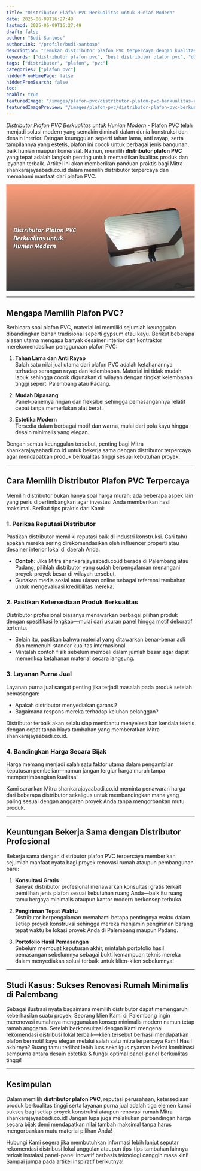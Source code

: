 ```yaml
---
title: "Distributor Plafon PVC Berkualitas untuk Hunian Modern"
date: 2025-06-09T16:27:49
lastmod: 2025-06-09T16:27:49
draft: false
author: "Budi Santoso"
authorLink: "/profile/budi-santoso"
description: "Temukan distributor plafon PVC terpercaya dengan kualitas terbaik & harga bersaing! Pilih plafon PVC tahan lama untuk hunian Anda. Pesan sekarang!"
keywords: ["distributor plafon pvc", "best distributor plafon pvc", "distributor plafon pvc guide"]
tags: ["distributor", "plafon", "pvc"]
categories: ["plafon pvc"]
hiddenFromHomePage: false
hiddenFromSearch: false
toc:
enable: true
featuredImage: "/images/plafon-pvc/distributor-plafon-pvc-berkualitas-untuk-hunian-modern.jpg"
featuredImagePreview: "/images/plafon-pvc/distributor-plafon-pvc-berkualitas-untuk-hunian-modern.jpg"
---
```


*Distributor Plafon PVC Berkualitas untuk Hunian Modern* - Plafon PVC telah menjadi solusi modern yang semakin diminati dalam dunia konstruksi dan desain interior. Dengan keunggulan seperti tahan lama, anti rayap, serta tampilannya yang estetis, plafon ini cocok untuk berbagai jenis bangunan, baik hunian maupun komersial. Namun, memilih **distributor plafon PVC** yang tepat adalah langkah penting untuk memastikan kualitas produk dan layanan terbaik. Artikel ini akan memberikan panduan praktis bagi Mitra shankarajayaabadi.co.id dalam memilih distributor terpercaya dan memahami manfaat dari plafon PVC.

![Distributor Plafon PVC Berkualitas untuk Hunian Modern](/images/plafon-pvc/distributor-plafon-pvc-berkualitas-untuk-hunian-modern.jpg)

---

## Mengapa Memilih Plafon PVC?  

Berbicara soal plafon PVC, material ini memiliki sejumlah keunggulan dibandingkan bahan tradisional seperti gypsum atau kayu. Berikut beberapa alasan utama mengapa banyak desainer interior dan kontraktor merekomendasikan penggunaan plafon PVC:  

1. **Tahan Lama dan Anti Rayap**  
   Salah satu nilai jual utama dari plafon PVC adalah ketahanannya terhadap serangan rayap dan kelembapan. Material ini tidak mudah lapuk sehingga cocok digunakan di wilayah dengan tingkat kelembapan tinggi seperti Palembang atau Padang.

2. **Mudah Dipasang**  
   Panel-panelnya ringan dan fleksibel sehingga pemasangannya relatif cepat tanpa memerlukan alat berat.

3. **Estetika Modern**  
   Tersedia dalam berbagai motif dan warna, mulai dari pola kayu hingga desain minimalis yang elegan.

Dengan semua keunggulan tersebut, penting bagi Mitra shankarajayaabadi.co.id untuk bekerja sama dengan distributor terpercaya agar mendapatkan produk berkualitas tinggi sesuai kebutuhan proyek.

---

## Cara Memilih Distributor Plafon PVC Terpercaya  

Memilih distributor bukan hanya soal harga murah; ada beberapa aspek lain yang perlu dipertimbangkan agar investasi Anda memberikan hasil maksimal. Berikut tips praktis dari Kami:  

### 1. Periksa Reputasi Distributor  
Pastikan distributor memiliki reputasi baik di industri konstruksi. Cari tahu apakah mereka sering direkomendasikan oleh influencer properti atau desainer interior lokal di daerah Anda.

- **Contoh:** Jika Mitra shankarajayaabadi.co.id berada di Palembang atau Padang, pilihlah distributor yang sudah berpengalaman menangani proyek-proyek besar di wilayah tersebut.
- Gunakan media sosial atau ulasan online sebagai referensi tambahan untuk mengevaluasi kredibilitas mereka.

### 2. Pastikan Ketersediaan Produk Berkualitas  
Distributor profesional biasanya menawarkan berbagai pilihan produk dengan spesifikasi lengkap—mulai dari ukuran panel hingga motif dekoratif tertentu.

- Selain itu, pastikan bahwa material yang ditawarkan benar-benar asli dan memenuhi standar kualitas internasional.
- Mintalah contoh fisik sebelum membeli dalam jumlah besar agar dapat memeriksa ketahanan material secara langsung.

### 3. Layanan Purna Jual  
Layanan purna jual sangat penting jika terjadi masalah pada produk setelah pemasangan:

- Apakah distributor menyediakan garansi?
- Bagaimana respons mereka terhadap keluhan pelanggan?

Distributor terbaik akan selalu siap membantu menyelesaikan kendala teknis dengan cepat tanpa biaya tambahan yang memberatkan Mitra shankarajayaabadi.co.id.

### 4. Bandingkan Harga Secara Bijak  
Harga memang menjadi salah satu faktor utama dalam pengambilan keputusan pembelian—namun jangan tergiur harga murah tanpa mempertimbangkan kualitas! 

Kami sarankan Mitra shankarajayaabadi.co.id meminta penawaran harga dari beberapa distributor sekaligus untuk membandingkan mana yang paling sesuai dengan anggaran proyek Anda tanpa mengorbankan mutu produk.

---

## Keuntungan Bekerja Sama dengan Distributor Profesional  

Bekerja sama dengan distributor plafon PVC terpercaya memberikan sejumlah manfaat nyata bagi proyek renovasi rumah ataupun pembangunan baru:  

1. **Konsultasi Gratis**  
   Banyak distributor profesional menawarkan konsultasi gratis terkait pemilihan jenis plafon sesuai kebutuhan ruang Anda—baik itu ruang tamu bergaya minimalis ataupun kantor modern berkonsep terbuka.

2. **Pengiriman Tepat Waktu**  
   Distributor berpengalaman memahami betapa pentingnya waktu dalam setiap proyek konstruksi sehingga mereka menjamin pengiriman barang tepat waktu ke lokasi proyek Anda di Palembang maupun Padang.

3. **Portofolio Hasil Pemasangan**  
   Sebelum membuat keputusan akhir, mintalah portofolio hasil pemasangan sebelumnya sebagai bukti kemampuan teknis mereka dalam menyediakan solusi terbaik untuk klien-klien sebelumnya!

---

## Studi Kasus: Sukses Renovasi Rumah Minimalis di Palembang  

Sebagai ilustrasi nyata bagaimana memilih distributor dapat memengaruhi keberhasilan suatu proyek: Seorang klien Kami di Palembang ingin merenovasi rumahnya menggunakan konsep minimalis modern namun tetap ramah anggaran. Setelah berkonsultasi dengan Kami mengenai rekomendasi distribusi lokal terbaik—klien tersebut berhasil mendapatkan plafon bermotif kayu elegan melalui salah satu mitra terpercaya Kami! Hasil akhirnya? Ruang tamu terlihat lebih luas sekaligus nyaman berkat kombinasi sempurna antara desain estetika & fungsi optimal panel-panel berkualitas tinggi!

---

## Kesimpulan  

Dalam memilih **distributor plafon PVC**, reputasi perusahaan, ketersediaan produk berkualitas tinggi serta layanan purna jual adalah tiga elemen kunci sukses bagi setiap proyek konstruksi ataupun renovasi rumah Mitra shankarajayaabadi.co.id! Jangan lupa juga melakukan perbandingan harga secara bijak demi mendapatkan nilai tambah maksimal tanpa harus mengorbankan mutu material pilihan Anda!

Hubungi Kami segera jika membutuhkan informasi lebih lanjut seputar rekomendasi distribusi lokal unggulan ataupun tips-tips tambahan lainnya terkait instalasi panel-panel inovatif berbasis teknologi canggih masa kini! Sampai jumpa pada artikel inspiratif berikutnya!
